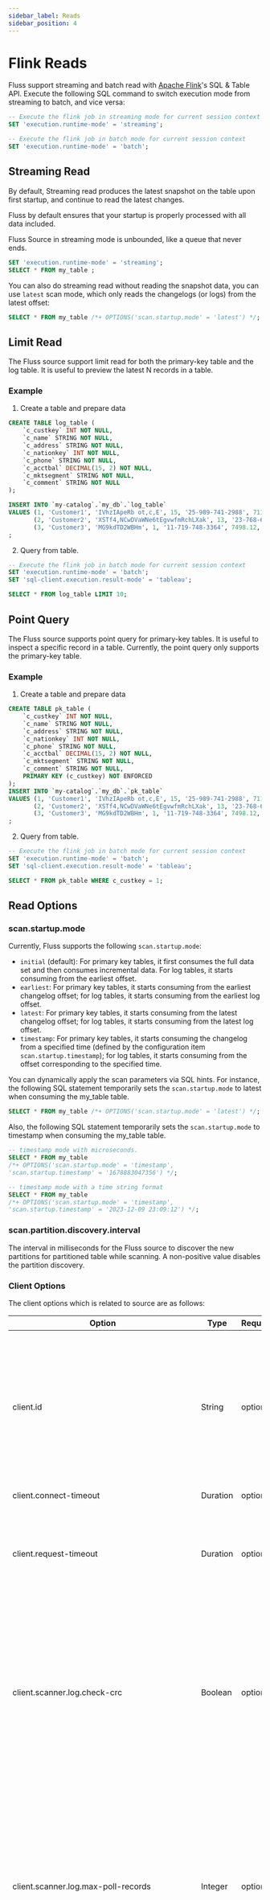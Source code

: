 ```yaml
---
sidebar_label: Reads
sidebar_position: 4
---
```


# Flink Reads
Fluss support streaming and batch read with [Apache Flink](https://flink.apache.org/)'s SQL & Table API. Execute the following SQL command to switch execution mode from streaming to batch, and vice versa:
```sql 
-- Execute the flink job in streaming mode for current session context
SET 'execution.runtime-mode' = 'streaming';

-- Execute the flink job in batch mode for current session context
SET 'execution.runtime-mode' = 'batch';
```

## Streaming Read
By default, Streaming read produces the latest snapshot on the table upon first startup, and continue to read the latest changes.

Fluss by default ensures that your startup is properly processed with all data included.

Fluss Source in streaming mode is unbounded, like a queue that never ends.
```sql
SET 'execution.runtime-mode' = 'streaming';
SELECT * FROM my_table ;
```

You can also do streaming read without reading the snapshot data, you can use `latest` scan mode, which only reads the changelogs (or logs) from the latest offset:
```sql
SELECT * FROM my_table /*+ OPTIONS('scan.startup.mode' = 'latest') */;
```

## Limit Read

The Fluss source support limit read for both the primary-key table and the log table. It is useful to preview the latest N records in a table.

### Example
1. Create a table and prepare data
```sql
CREATE TABLE log_table (
    `c_custkey` INT NOT NULL,
    `c_name` STRING NOT NULL,
    `c_address` STRING NOT NULL,
    `c_nationkey` INT NOT NULL,
    `c_phone` STRING NOT NULL,
    `c_acctbal` DECIMAL(15, 2) NOT NULL,
    `c_mktsegment` STRING NOT NULL,
    `c_comment` STRING NOT NULL
);

INSERT INTO `my-catalog`.`my_db`.`log_table`
VALUES (1, 'Customer1', 'IVhzIApeRb ot,c,E', 15, '25-989-741-2988', 711.56, 'BUILDING', 'comment1'),
       (2, 'Customer2', 'XSTf4,NCwDVaWNe6tEgvwfmRchLXak', 13, '23-768-687-3665', 121.65, 'AUTOMOBILE', 'comment2'),
       (3, 'Customer3', 'MG9kdTD2WBHm', 1, '11-719-748-3364', 7498.12, 'AUTOMOBILE', 'comment3')
;
```

2. Query from table.
```sql
-- Execute the flink job in batch mode for current session context
SET 'execution.runtime-mode' = 'batch';
SET 'sql-client.execution.result-mode' = 'tableau';

SELECT * FROM log_table LIMIT 10;
```

## Point Query

The Fluss source supports point query for primary-key tables. It is useful to inspect a specific record in a table. Currently, the point query only supports the primary-key table.


### Example
1. Create a table and prepare data
```sql
CREATE TABLE pk_table (
    `c_custkey` INT NOT NULL,
    `c_name` STRING NOT NULL,
    `c_address` STRING NOT NULL,
    `c_nationkey` INT NOT NULL,
    `c_phone` STRING NOT NULL,
    `c_acctbal` DECIMAL(15, 2) NOT NULL,
    `c_mktsegment` STRING NOT NULL,
    `c_comment` STRING NOT NULL,
    PRIMARY KEY (c_custkey) NOT ENFORCED
);
INSERT INTO `my-catalog`.`my_db`.`pk_table`
VALUES (1, 'Customer1', 'IVhzIApeRb ot,c,E', 15, '25-989-741-2988', 711.56, 'BUILDING', 'comment1'),
       (2, 'Customer2', 'XSTf4,NCwDVaWNe6tEgvwfmRchLXak', 13, '23-768-687-3665', 121.65, 'AUTOMOBILE', 'comment2'),
       (3, 'Customer3', 'MG9kdTD2WBHm', 1, '11-719-748-3364', 7498.12, 'AUTOMOBILE', 'comment3')
;
```

2. Query from table.
```sql
-- Execute the flink job in batch mode for current session context
SET 'execution.runtime-mode' = 'batch';
SET 'sql-client.execution.result-mode' = 'tableau';

SELECT * FROM pk_table WHERE c_custkey = 1;
```



## Read Options

### scan.startup.mode
Currently, Fluss supports the following `scan.startup.mode`:
- `initial` (default): For primary key tables, it first consumes the full data set and then consumes incremental data. For log tables, it starts consuming from the earliest offset.
- `earliest`: For primary key tables, it starts consuming from the earliest changelog offset; for log tables, it starts consuming from the earliest log offset.
- `latest`: For primary key tables, it starts consuming from the latest changelog offset; for log tables, it starts consuming from the latest log offset.
- `timestamp`: For primary key tables, it starts consuming the changelog from a specified time (defined by the configuration item `scan.startup.timestamp`); for log tables, it starts consuming from the offset corresponding to the specified time.


You can dynamically apply the scan parameters via SQL hints. For instance, the following SQL statement temporarily sets the `scan.startup.mode` to latest when consuming the my_table table.
```sql 
SELECT * FROM my_table /*+ OPTIONS('scan.startup.mode' = 'latest') */;
```

Also, the following SQL statement temporarily sets the `scan.startup.mode` to timestamp when consuming the my_table table.
```sql 
-- timestamp mode with microseconds.
SELECT * FROM my_table
/*+ OPTIONS('scan.startup.mode' = 'timestamp',
'scan.startup.timestamp' = '1678883047356') */;

-- timestamp mode with a time string format
SELECT * FROM my_table
/*+ OPTIONS('scan.startup.mode' = 'timestamp',
'scan.startup.timestamp' = '2023-12-09 23:09:12') */;
```

### scan.partition.discovery.interval
The interval in milliseconds for the Fluss source to discover the new partitions for partitioned table while scanning.  A non-positive value disables the partition discovery.


### Client Options

The client options which is related to source are as follows:

| Option                                              | Type     | Required | Default                 | Description                                                                                                                                                                                                                                                        |
|-----------------------------------------------------|----------|----------|-------------------------|--------------------------------------------------------------------------------------------------------------------------------------------------------------------------------------------------------------------------------------------------------------------| 
| client.id                                           | String   | optional | empty string            | An id string to pass to the server when making requests. The purpose of this is to be able to track the source of requests beyond just ip/port by allowing a logical application name to be included in server-side request logging                                |
| client.connect-timeout                              | Duration | optional | 120 seconds             | The Netty client connect timeout.                                                                                                                                                                                                                                  |
| client.request-timeout                              | Duration | optional | 30 seconds              | The timeout for a request to complete. If user set the write ack to -1, this timeout is the max time that delayed write try to complete.                                                                                                                           |
| client.scanner.log.check-crc                        | Boolean  | optional | true                    | Automatically check the CRC3 of the read records for LogScanner. This ensures no on-the-wire or on-disk corruption to the messages occurred. This check adds some overhead, so it may be disabled in cases seeking extreme performance.                            |
| client.scanner.log.max-poll-records                 | Integer  | optional | 500                     | The maximum number of records returned in a single call to poll() for LogScanner. Note that this config doesn't impact the underlying fetching behavior. The Scanner will cache the records from each fetch request and returns them incrementally from each poll. |
| client.getter.queue-size                            | Integer  | optional | 256                     | The maximum number of pending get operations.                                                                                                                                                                                                                      |
| client.getter.max-batch-size                        | Integer  | optional | 128                     | The maximum number of unacknowledged get requests for getter.                                                                                                                                                                                                      |
| client.scanner.remote-log.prefetch-num              | Integer  | optional | 4                       | The number of remote log segments to keep in local temp file for LogScanner, which download from remote storage. The default setting is 4.                                                                                                                         |
| client.scanner.io.tmpdir                            | String   | optional | `${java.io.tmpdir}/fluss` | Local directory that is used by client for storing the data files (like kv snapshot, log segment files) to read temporarily.                                                                                                                                     |
| client.remote-file.download-thread-num              | Integer  | optional | 3                       | The number of threads the client uses to download remote files.                                                                                                                                                                                                    |
| client.filesystem.security.token.renewal.backoff    | Duration | optional | 1 hour                  | The time period how long to wait before retrying to obtain new security tokens for filesystem after a failure.                                                                                                                                                     |
| client.filesystem.security.token.renewal.time-ratio | Double   | optional | 0.75                    | Ratio of the tokens's expiration time when new credentials for access filesystem should be re-obtained.                                                                                                                                                            |
| client.metrics.enabled                              | Boolean  | optional | true                    | Enable metrics for client. When metrics is enabled, the client will collect metrics and report by the JMX metrics reporter.                                                                                                                                        |








